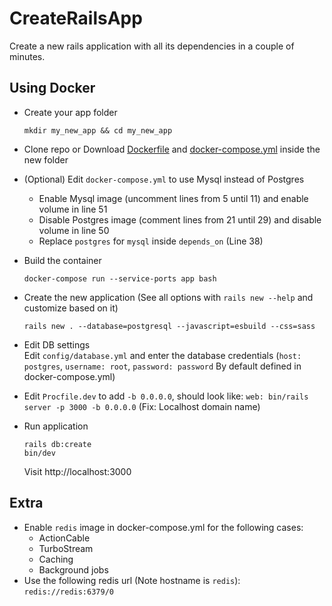 # CreateRailsApp

Create a new rails application with all its dependencies in a couple of minutes.

## Using Docker
- Create your app folder
  ```
  mkdir my_new_app && cd my_new_app 
  ```
- Clone repo or Download [Dockerfile](Dockerfile) and [docker-compose.yml](docker-compose.yml) inside the new folder
- (Optional) Edit `docker-compose.yml` to use Mysql instead of Postgres
    - Enable Mysql image (uncomment lines from 5 until 11) and enable volume in line 51
    - Disable Postgres image (comment lines from 21 until 29) and disable volume in line 50
    - Replace `postgres` for `mysql` inside `depends_on` (Line 38)
- Build the container
  ```
  docker-compose run --service-ports app bash
  ```
- Create the new application (See all options with `rails new --help` and customize based on it)
  ```
  rails new . --database=postgresql --javascript=esbuild --css=sass
  ```
- Edit DB settings    
  Edit `config/database.yml` and enter the database credentials (`host: postgres`, `username: root`, `password: password` By default defined in docker-compose.yml)

- Edit `Procfile.dev` to add `-b 0.0.0.0`, should look like: `web: bin/rails server -p 3000 -b 0.0.0.0` (Fix: Localhost domain name)

- Run application
  ```
  rails db:create
  bin/dev
  ```
  Visit http://localhost:3000
  
## Extra
- Enable `redis` image in docker-compose.yml for the following cases:
  -  ActionCable
  -  TurboStream
  -  Caching
  -  Background jobs
- Use the following redis url (Note hostname is `redis`): `redis://redis:6379/0`

